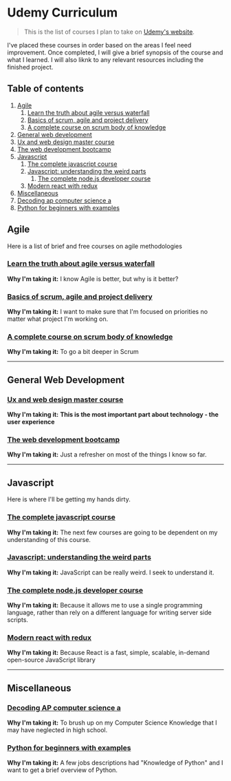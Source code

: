 # Udemy Curriculum

> This is the list of courses I plan to take on [Udemy's website](udemy.com).

I've placed these courses in order based on the areas I feel need improvement. Once completed, I will give a brief synopsis of the course and what I learned. I will also liknk to any relevant resources including the finished project.

## Table of contents

1. [Agile](#agile)
	1. [Learn the truth about agile versus waterfall](#learn-the-truth-about-agile-versus-waterfall)
	1. [Basics of scrum, agile and project delivery](#basics-of-scrum-agile-and-project-delivery)
	1. [A complete course on scrum body of knowledge](#a-complete-course-on-scrum-body-of-knowledge)
1. [General web development](#general-web-development)
  1. [Ux and web design master course](#ux-and-web-design-master-course)
  1. [The web development bootcamp](#the-web-development-bootcamp)
1. [Javascript](#javascript)
	1. [The complete javascript course](#the-complete-javascript-course)
	1. [Javascript: understanding the weird parts](#javascript-understanding-the-weird-parts)
        1. [The complete node.js developer course](#the-complete-nodejs-developer-course)
	1. [Modern react with redux](#modern-react-with-redux)
1. [Miscellaneous](#miscellaneous)
  1. [Decoding ap computer science a](#decoding-ap-computer-science-a)  
  1. [Python for beginners with examples](#python-for-beginners-with-examples)

## Agile

Here is a list of brief and free courses on agile methodologies

### [Learn the truth about agile versus waterfall](https://www.udemy.com/learn-the-truth-about-agile-versus-waterfall/)

**Why I'm taking it:** I know Agile is better, but why is it better?

### [Basics of scrum, agile and project delivery](https://www.udemy.com/scrum-methodology/)

**Why I'm taking it:** I want to make sure that I'm focused on priorities no matter what project I'm working on.

### [A complete course on scrum body of knowledge](https://www.udemy.com/a-complete-course-on-scrum-body-of-knowledge-sbok-guide)

**Why I'm taking it:** To go a bit deeper in Scrum

---

## General Web Development

### [Ux and web design master course](https://www.udemy.com/the-complete-nodejs-developer-course-2)

**Why I'm taking it:** **This is the most important part about technology - the user experience**

### [The web development bootcamp](https://www.udemy.com/the-web-developer-bootcamp)

**Why I'm taking it:** Just a refresher on most of the things I know so far.

---

## Javascript

Here is where I'll be getting my hands dirty.

### [The complete javascript course](https://www.udemy.com/the-complete-javascript-course)

**Why I'm taking it:** The next few courses are going to be dependent on my understanding of this course.

### [Javascript: understanding the weird parts](https://www.udemy.com/understand-javascript)

**Why I'm taking it:** JavaScript can be really weird. I seek to understand it.

### [The complete node.js developer course](https://www.udemy.com/the-complete-nodejs-developer-course-2)

**Why I'm taking it:** Because it allows me to use a single programming language, rather than rely on a different language for writing server side scripts.

### [Modern react with redux](https://www.udemy.com/react-redux)

**Why I'm taking it:** Because React is a fast, simple, scalable, in-demand open-source JavaScript library

---

## Miscellaneous

### [Decoding AP computer science a](https://www.udemy.com/decoding-ap-computer-science-a)

**Why I'm taking it:** To brush up on my Computer Science Knowledge that I may have neglected in high school.

### [Python for beginners with examples](https://www.udemy.com/ardit-sulce-python-for-beginners)

**Why I'm taking it:** A few jobs descriptions had "Knowledge of Python" and I want to get a brief overview of Python.
